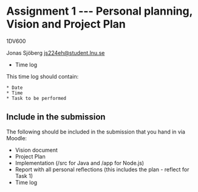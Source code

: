 Assignment 1 --- Personal planning, Vision and Project Plan
===========================================================
1DV600

Jonas Sjöberg
js224eh@student.lnu.se



* Time log

This time log should contain:

    * Date
    * Time 
    * Task to be performed
    


Include in the submission
-------------------------
The following should be included in the submission that you hand in via Moodle:

* Vision document
* Project Plan
* Implementation (/src for Java and /app for Node.js)
* Report with all personal reflections (this includes the plan - reflect for Task 1)
* Time log

